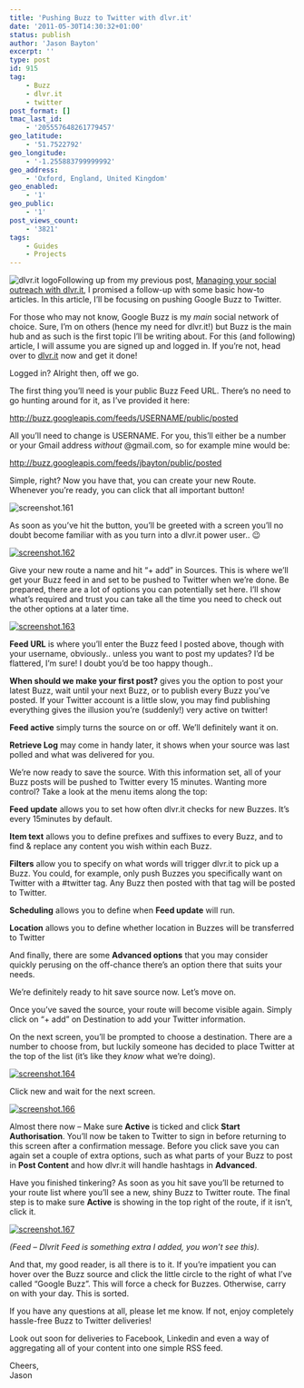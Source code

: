 ```yaml
---
title: 'Pushing Buzz to Twitter with dlvr.it'
date: '2011-05-30T14:30:32+01:00'
status: publish
author: 'Jason Bayton'
excerpt: ''
type: post
id: 915
tag:
    - Buzz
    - dlvr.it
    - twitter
post_format: []
tmac_last_id:
    - '205557648261779457'
geo_latitude:
    - '51.7522792'
geo_longitude:
    - '-1.255883799999992'
geo_address:
    - 'Oxford, England, United Kingdom'
geo_enabled:
    - '1'
geo_public:
    - '1'
post_views_count:
    - '3821'
tags:
    - Guides
    - Projects
---
```

![](http://static.dlvr.it/images/dlvrit_logo.png "dlvr.it logo")Following up from my previous post, [Managing your social outreach with dlvr.it](/2011/05/managing-your-social-outreach-with-dlvr-it/), I promised a follow-up with some basic how-to articles. In this article, I’ll be focusing on pushing Google Buzz to Twitter.

For those who may not know, Google Buzz is my *main* social network of choice. Sure, I’m on others (hence my need for dlvr.it!) but Buzz is the main hub and as such is the first topic I’ll be writing about. For this (and following) article, I will assume you are signed up and logged in. If you’re not, head over to [dlvr.it](http://dlvr.it) now and get it done!

Logged in? Alright then, off we go.

The first thing you’ll need is your public Buzz Feed URL. There’s no need to go hunting around for it, as I’ve provided it here:

http://buzz.googleapis.com/feeds/USERNAME/public/posted

All you’ll need to change is USERNAME. For you, this’ll either be a number or your Gmail address *without* @gmail.com, so for example mine would be:

http://buzz.googleapis.com/feeds/jbayton/public/posted

Simple, right? Now you have that, you can create your new Route. Whenever you’re ready, you can click that all important button!

![](https://r2_worker.bayton.workers.dev/uploads/2011/05/screenshot.161.png "screenshot.161")

As soon as you’ve hit the button, you’ll be greeted with a screen you’ll no doubt become familiar with as you turn into a dlvr.it power user.. 😉

[![](https://r2_worker.bayton.workers.dev/uploads/2011/05/screenshot.162.png "screenshot.162")](https://r2_worker.bayton.workers.dev/uploads/2011/05/screenshot.162.png)

Give your new route a name and hit “+ add” in Sources. This is where we’ll get your Buzz feed in and set to be pushed to Twitter when we’re done. Be prepared, there are a lot of options you can potentially set here. I’ll show what’s required and trust you can take all the time you need to check out the other options at a later time.

[![](https://r2_worker.bayton.workers.dev/uploads/2011/05/screenshot.163.png "screenshot.163")](https://r2_worker.bayton.workers.dev/uploads/2011/05/screenshot.163.png)

**Feed URL** is where you’ll enter the Buzz feed I posted above, though with your username, obviously.. unless you want to post my updates? I’d be flattered, I’m sure! I doubt you’d be too happy though..

**When should we make your first post?** gives you the option to post your latest Buzz, wait until your next Buzz, or to publish every Buzz you’ve posted. If your Twitter account is a little slow, you may find publishing everything gives the illusion you’re (suddenly!) very active on twitter!

**Feed active** simply turns the source on or off. We’ll definitely want it on.

**Retrieve Log** may come in handy later, it shows when your source was last polled and what was delivered for you.

We’re now ready to save the source. With this information set, all of your Buzz posts will be pushed to Twitter every 15 minutes. Wanting more control? Take a look at the menu items along the top:

**Feed update** allows you to set how often dlvr.it checks for new Buzzes. It’s every 15minutes by default.

**Item text** allows you to define prefixes and suffixes to every Buzz, and to find &amp; replace any content you wish within each Buzz.

**Filters** allow you to specify on what words will trigger dlvr.it to pick up a Buzz. You could, for example, only push Buzzes you specifically want on Twitter with a #twitter tag. Any Buzz then posted with that tag will be posted to Twitter.

**Scheduling** allows you to define when **Feed update** will run.

**Location** allows you to define whether location in Buzzes will be transferred to Twitter

And finally, there are some **Advanced options** that you may consider quickly perusing on the off-chance there’s an option there that suits your needs.

We’re definitely ready to hit save source now. Let’s move on.

Once you’ve saved the source, your route will become visible again. Simply click on “+ add” on Destination to add your Twitter information.

On the next screen, you’ll be prompted to choose a destination. There are a number to choose from, but luckily someone has decided to place Twitter at the top of the list (it’s like they *know* what we’re doing).

[![](https://r2_worker.bayton.workers.dev/uploads/2011/05/screenshot.164.png "screenshot.164")](https://r2_worker.bayton.workers.dev/uploads/2011/05/screenshot.164.png)

Click new and wait for the next screen.

[![](https://r2_worker.bayton.workers.dev/uploads/2011/05/screenshot.166.png "screenshot.166")](https://r2_worker.bayton.workers.dev/uploads/2011/05/screenshot.166.png)

Almost there now – Make sure **Active** is ticked and click **Start Authorisation**. You’ll now be taken to Twitter to sign in before returning to this screen after a confirmation message. Before you click save you can again set a couple of extra options, such as what parts of your Buzz to post in **Post Content** and how dlvr.it will handle hashtags in **Advanced**.

Have you finished tinkering? As soon as you hit save you’ll be returned to your route list where you’ll see a new, shiny Buzz to Twitter route. The final step is to make sure **Active** is showing in the top right of the route, if it isn’t, click it.

[![](https://r2_worker.bayton.workers.dev/uploads/2011/05/screenshot.167.png "screenshot.167")](https://r2_worker.bayton.workers.dev/uploads/2011/05/screenshot.167.png)

*(Feed – Dlvrit Feed is something extra I added, you won’t see this).*

And that, my good reader, is all there is to it. If you’re impatient you can hover over the Buzz source and click the little circle to the right of what I’ve called “Google Buzz”. This will force a check for Buzzes. Otherwise, carry on with your day. This is sorted.

If you have any questions at all, please let me know. If not, enjoy completely hassle-free Buzz to Twitter deliveries!

Look out soon for deliveries to Facebook, Linkedin and even a way of aggregating all of your content into one simple RSS feed.

Cheers,  
Jason